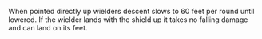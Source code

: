 When pointed directly up wielders descent slows to 60 feet per round until lowered. If the wielder lands with the shield up it takes no falling damage and can land on its feet.